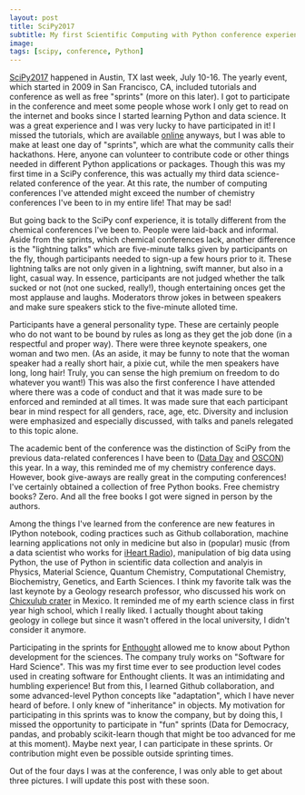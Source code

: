 ```yaml
---
layout: post
title: SciPy2017
subtitle: My first Scientific Computing with Python conference experience
image: 
tags: [scipy, conference, Python]
---
```


[SciPy2017](https://scipy2017.scipy.org/) happened in Austin, TX last week, July 10-16. The yearly event, which started in 2009 in San Francisco, CA, included tutorials and conference as well as free "sprints" (more on this later). I got to participate in the conference and meet some people whose work I only get to read on the internet and books since I started learning Python and data science. It was a great experience and I was very lucky to have participated in it! I missed the tutorials, which are available [online](https://www.youtube.com/playlist?list=PLYx7XA2nY5GfdAFycPLBdUDOUtdQIVoMf) anyways, but I was able to make at least one day of "sprints", which are what the community calls their hackathons. Here, anyone can volunteer to contribute code or other things needed in different Python applications or packages. Though this was my first time in a SciPy conference, this was actually my third data science-related conference of the year. At this rate, the number of computing conferences I've attended might exceed the number of chemistry conferences I've been to in my entire life! That may be sad!

But going back to the SciPy conf experience, it is totally different from the chemical conferences I've been to. People were laid-back and informal. Aside from the sprints, which chemical conferences lack, another difference is the "lightning talks" which are five-minute talks given by participants on the fly, though participants needed to sign-up a few hours prior to it. These lightning talks are not only given in a lightning, swift manner, but also in a light, casual way. In essence, participants are not judged whether the talk sucked or not (not one sucked, really!), though entertaining onces get the most applause and laughs. Moderators throw jokes in between speakers and make sure speakers stick to the five-minute alloted time.

Participants have a general personality type. These are certainly people who do not want to be bound by rules as long as they get the job done (in a respectful and proper way). There were three keynote speakers, one woman and two men. (As an aside, it may be funny to note that the woman speaker had a really short hair, a pixie cut, while the men speakers have long, long hair! Truly, you can sense the high premium on freedom to do whatever you want!) This was also the first conference I have attended where there was a code of conduct and that it was made sure to be enforced and reminded at all times. It was made sure that each participant bear in mind respect for all genders, race, age, etc. Diversity and inclusion were emphasized and especially discussed, with talks and panels relegated to this topic alone.

The academic bent of the conference was the distinction of SciPy from the previous data-related conferences I have been to ([Data Day](http://datadaytexas.com/news) and [OSCON](https://conferences.oreilly.com/oscon/oscon-tx)) this year. In a way, this reminded me of my chemistry conference days. However, book give-aways are really great in the computing conferences! I've certainly obtained a collection of free Python books. Free chemistry books? Zero. And all the free books I got were signed in person by the authors. 

Among the things I've learned from the conference are new features in IPython notebook, coding practices such as Github collaboration, machine learning applications not only in medicine but also in (popular) music (from a data scientist who works for [iHeart Radio](https://www.iheart.com/)), manipulation of big data using Python, the use of Python in scientific data collection and analyis in Physics, Material Science, Quantum Chemistry, Computational Chemistry, Biochemistry, Genetics, and Earth Sciences. I think my favorite talk was the last keynote by a Geology research professor, who discussed his work on [Chicxulub crater](https://en.wikipedia.org/wiki/Chicxulub_crater) in Mexico. It reminded me of my earth science class in first year high school, which I really liked. I actually thought about taking geology in college but since it wasn't offered in the local university, I didn't consider it anymore.

Participating in the sprints for [Enthought](https://www.enthought.com/) allowed me to know about Python development for the sciences. The company truly works on "Software for Hard Science". This was my first time ever to see production level codes used in creating software for Enthought clients. It was an intimidating and humbling experience! But from this, I learned Github collaboration, and some advanced-level Python concepts like "adaptation", which I have never heard of before. I only knew of "inheritance" in objects. My motivation for participating in this sprints was to know the company, but by doing this, I missed the opportunity to participate in "fun" sprints (Data for Democracy, pandas, and probably scikit-learn though that might be too advanced for me at this moment). Maybe next year, I can participate in these sprints. Or contribution might even be possible outside sprinting times.

Out of the four days I was at the conference, I was only able to get about three pictures. I will update this post with these soon.